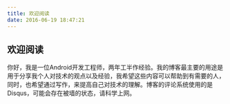 ```yaml
---
title: 欢迎阅读
date: 2016-06-19 18:47:21
---
```


## 欢迎阅读 ##
你好，我是一位Android开发工程师，两年工半作经验。我的博客最主要的用途是用于分享我个人对技术的观点以及经验，我希望这些内容可以帮助到有需要的人，同时，也希望通过写作，来提高自己对技术的理解。博客的评论系统使用的是Disqus，可能会存在被墙的状态，请科学上网。
